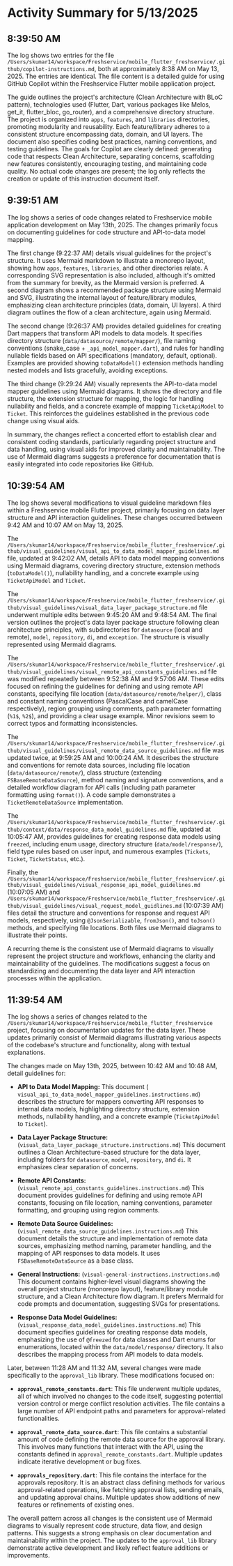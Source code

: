 # Activity Summary for 5/13/2025

## 8:39:50 AM
The log shows two entries for the file `/Users/skumar14/workspace/Freshservice/mobile_flutter_freshservice/.github/copilot-instructions.md`, both at approximately 8:38 AM on May 13, 2025.  The entries are identical.  The file content is a detailed guide for using GitHub Copilot within the Freshservice Flutter mobile application project.

The guide outlines the project's architecture (Clean Architecture with BLoC pattern), technologies used (Flutter, Dart, various packages like Melos, get_it, flutter_bloc, go_router), and a comprehensive directory structure.  The project is organized into `apps`, `features`, and `libraries` directories, promoting modularity and reusability.  Each feature/library adheres to a consistent structure encompassing data, domain, and UI layers.  The document also specifies coding best practices, naming conventions, and testing guidelines.  The goals for Copilot are clearly defined: generating code that respects Clean Architecture, separating concerns, scaffolding new features consistently, encouraging testing, and maintaining code quality.  No actual code changes are present; the log only reflects the creation or update of this instruction document itself.


## 9:39:51 AM
The log shows a series of code changes related to Freshservice mobile application development on  May 13th, 2025.  The changes primarily focus on documenting guidelines for code structure and API-to-data model mapping.

The first change (9:22:37 AM) details visual guidelines for the project's structure.  It uses Mermaid markdown to illustrate a monorepo layout, showing how `apps`, `features`, `libraries`, and other directories relate.  A corresponding SVG representation is also included, although it's omitted from the summary for brevity, as the Mermaid version is preferred. A second diagram shows a recommended package structure using Mermaid and SVG, illustrating the internal layout of feature/library modules, emphasizing clean architecture principles (data, domain, UI layers). A third diagram outlines the flow of a clean architecture, again using Mermaid.


The second change (9:26:37 AM) provides detailed guidelines for creating Dart mappers that transform API models to data models.  It specifies directory structure (`data/datasource/remote/mapper/`), file naming conventions (snake_case + `_api_model_mapper.dart`), and rules for handling nullable fields based on API specifications (mandatory, default, optional).  Examples are provided showing `toDataModel()` extension methods handling nested models and lists gracefully, avoiding exceptions.


The third change (9:29:24 AM) visually represents the API-to-data model mapper guidelines using Mermaid diagrams.  It shows the directory and file structure, the extension structure for mapping, the logic for handling nullability and fields, and a concrete example of mapping `TicketApiModel` to `Ticket`.  This reinforces the guidelines established in the previous code change using visual aids.

In summary, the changes reflect a concerted effort to establish clear and consistent coding standards, particularly regarding project structure and data handling, using visual aids for improved clarity and maintainability.  The use of Mermaid diagrams suggests a preference for documentation that is easily integrated into code repositories like GitHub.


## 10:39:54 AM
The log shows several modifications to visual guideline markdown files within a Freshservice mobile Flutter project, primarily focusing on data layer structure and API interaction guidelines.  These changes occurred between 9:42 AM and 10:07 AM on May 13, 2025.

The `/Users/skumar14/workspace/Freshservice/mobile_flutter_freshservice/.github/visual_guidelines/visual_api_to_data_model_mapper_guidelines.md` file, updated at 9:42:02 AM, details API to data model mapping conventions using Mermaid diagrams, covering directory structure, extension methods (`toDataModel()`),  nullability handling, and a concrete example using `TicketApiModel` and `Ticket`.

The `/Users/skumar14/workspace/Freshservice/mobile_flutter_freshservice/.github/visual_guidelines/visual_data_layer_package_structure.md` file underwent multiple edits between 9:45:20 AM and 9:48:54 AM.  The final version outlines the project's data layer package structure following clean architecture principles, with subdirectories for `datasource` (local and remote), `model`, `repository`, `di`, and `exception`.  The structure is visually represented using Mermaid diagrams.

The `/Users/skumar14/workspace/Freshservice/mobile_flutter_freshservice/.github/visual_guidelines/visual_remote_api_constants_guidelines.md` file was modified repeatedly between 9:52:38 AM and 9:57:06 AM.  These edits focused on refining the guidelines for defining and using remote API constants, specifying file location (`data/datasource/remote/helper/`), class and constant naming conventions (PascalCase and camelCase respectively), region grouping using comments, path parameter formatting (`%1$`, `%2$`), and providing a clear usage example. Minor revisions seem to correct typos and formatting inconsistencies.

The `/Users/skumar14/workspace/Freshservice/mobile_flutter_freshservice/.github/visual_guidelines/visual_remote_data_source_guidelines.md` file was updated twice, at 9:59:25 AM and 10:00:24 AM.  It describes the structure and conventions for remote data sources, including file location (`data/datasource/remote/`), class structure (extending `FSBaseRemoteDataSource`), method naming and signature conventions, and a detailed workflow diagram for API calls (including path parameter formatting using `format()`). A code sample demonstrates a `TicketRemoteDataSource` implementation.

The `/Users/skumar14/workspace/Freshservice/mobile_flutter_freshservice/.github/context/data/response_data_model_guidelines.md` file, updated at 10:05:47 AM, provides guidelines for creating response data models using `freezed`, including enum usage, directory structure (`data/model/response/`), field type rules based on user input, and numerous examples (`Tickets`, `Ticket`, `TicketStatus`, etc.).

Finally, the `/Users/skumar14/workspace/Freshservice/mobile_flutter_freshservice/.github/visual_guidelines/visual_response_api_model_guidelines.md` (10:07:05 AM) and `/Users/skumar14/workspace/Freshservice/mobile_flutter_freshservice/.github/visual_guidelines/visual_request_model_guidlines.md` (10:07:39 AM) files detail the structure and conventions for response and request API models, respectively, using `@JsonSerializable`,  `fromJson()`, and `toJson()` methods, and specifying file locations.  Both files use Mermaid diagrams to illustrate their points.

A recurring theme is the consistent use of Mermaid diagrams to visually represent the project structure and workflows, enhancing the clarity and maintainability of the guidelines. The modifications suggest a focus on standardizing and documenting the data layer and API interaction processes within the application.


## 11:39:54 AM
The log shows a series of changes related to the `/Users/skumar14/workspace/Freshservice/mobile_flutter_freshservice` project, focusing on documentation updates for the data layer.  These updates primarily consist of Mermaid diagrams illustrating various aspects of the codebase's structure and functionality, along with textual explanations.

The changes made on May 13th, 2025, between 10:42 AM and 10:48 AM, detail guidelines for:

* **API to Data Model Mapping:** This document ( `visual_api_to_data_model_mapper_guidelines.instructions.md`) describes the structure for mappers converting API responses to internal data models, highlighting directory structure, extension methods, nullability handling, and a concrete example (`TicketApiModel` to `Ticket`).

* **Data Layer Package Structure:** (`visual_data_layer_package_structure.instructions.md`)  This document outlines a Clean Architecture-based structure for the data layer, including folders for `datasource`, `model`, `repository`, and `di`.  It emphasizes clear separation of concerns.

* **Remote API Constants:** (`visual_remote_api_constants_guidelines.instructions.md`) This document provides guidelines for defining and using remote API constants, focusing on file location, naming conventions, parameter formatting, and grouping using region comments.

* **Remote Data Source Guidelines:** (`visual_remote_data_source_guidelines.instructions.md`)  This document details the structure and implementation of remote data sources, emphasizing method naming, parameter handling, and the mapping of API responses to data models.  It uses `FSBaseRemoteDataSource` as a base class.

* **General Instructions:** (`visual-general-instructions.instructions.md`)  This document contains higher-level visual diagrams showing the overall project structure (monorepo layout),  feature/library module structure, and a Clean Architecture flow diagram.  It prefers Mermaid for code prompts and documentation, suggesting SVGs for presentations.

* **Response Data Model Guidelines:** (`visual_response_data_model_guidelines.instructions.md`) This document specifies guidelines for creating response data models, emphasizing the use of `@freezed` for data classes and Dart enums for enumerations, located within the `data/model/response/` directory.  It also describes the mapping process from API models to data models.


Later, between 11:28 AM and 11:32 AM, several changes were made specifically to the `approval_lib` library. These modifications focused on:

* **`approval_remote_constants.dart`**:  This file underwent multiple updates, all of which involved no changes to the code itself, suggesting potential version control or merge conflict resolution activities.  The file contains a large number of API endpoint paths and parameters for approval-related functionalities.

* **`approval_remote_data_source.dart`**: This file contains a substantial amount of code defining the remote data source for the approval library. This involves many functions that interact with the API, using the constants defined in `approval_remote_constants.dart`.  Multiple updates indicate iterative development or bug fixes.

* **`approvals_repository.dart`**: This file contains the interface for the approvals repository. It is an abstract class defining methods for various approval-related operations, like fetching approval lists, sending emails, and updating approval chains. Multiple updates show additions of new features or refinements of existing ones.

The overall pattern across all changes is the consistent use of Mermaid diagrams to visually represent code structure, data flow, and design patterns. This suggests a strong emphasis on clear documentation and maintainability within the project.  The updates to the `approval_lib` library demonstrate active development and likely reflect feature additions or improvements.
